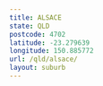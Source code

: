 ```yaml
---
title: ALSACE
state: QLD
postcode: 4702
latitude: -23.279639
longitude: 150.885772
url: /qld/alsace/
layout: suburb
---
```

